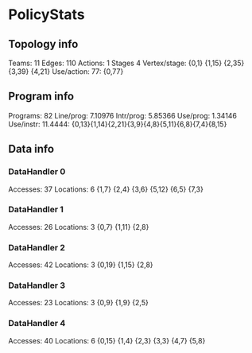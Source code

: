 # PolicyStats
## Topology info
Teams:		11
Edges:		110
Actions:	1
Stages		4
Vertex/stage:	{0,1} {1,15} {2,35} {3,39} {4,21} 
Use/action:	77: {0,77} 

## Program info
Programs:	82
Line/prog:	7.10976
Intr/prog:	5.85366
Use/prog:	1.34146
Use/instr:	11.4444: {0,13}{1,14}{2,21}{3,9}{4,8}{5,11}{6,8}{7,4}{8,15}

## Data info

### DataHandler 0
Accesses:	37
Locations:	6
{1,7} {2,4} {3,6} {5,12} {6,5} {7,3} 

### DataHandler 1
Accesses:	26
Locations:	3
{0,7} {1,11} {2,8} 

### DataHandler 2
Accesses:	42
Locations:	3
{0,19} {1,15} {2,8} 

### DataHandler 3
Accesses:	23
Locations:	3
{0,9} {1,9} {2,5} 

### DataHandler 4
Accesses:	40
Locations:	6
{0,15} {1,4} {2,3} {3,3} {4,7} {5,8} 